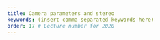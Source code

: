 ```yaml
---
title: Camera parameters and stereo
keywords: (insert comma-separated keywords here)
order: 17 # Lecture number for 2020
---
```


